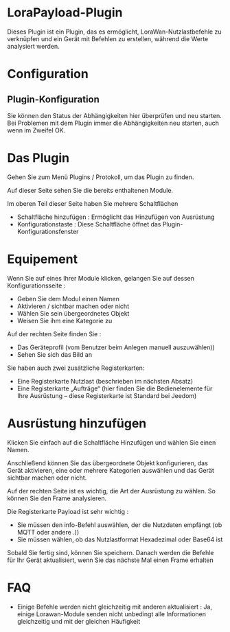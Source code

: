 # LoraPayload-Plugin

Dieses Plugin ist ein Plugin, das es ermöglicht, LoraWan-Nutzlastbefehle zu verknüpfen und ein Gerät mit Befehlen zu erstellen, während die Werte analysiert werden.

# Configuration

## Plugin-Konfiguration

Sie können den Status der Abhängigkeiten hier überprüfen und neu starten. Bei Problemen mit dem Plugin immer die Abhängigkeiten neu starten, auch wenn im Zweifel OK.


# Das Plugin

Gehen Sie zum Menü Plugins / Protokoll, um das Plugin zu finden.

Auf dieser Seite sehen Sie die bereits enthaltenen Module.

Im oberen Teil dieser Seite haben Sie mehrere Schaltflächen

-   Schaltfläche hinzufügen : Ermöglicht das Hinzufügen von Ausrüstung
-   Konfigurationstaste : Diese Schaltfläche öffnet das Plugin-Konfigurationsfenster

# Equipement

Wenn Sie auf eines Ihrer Module klicken, gelangen Sie auf dessen Konfigurationsseite :

-   Geben Sie dem Modul einen Namen
-   Aktivieren / sichtbar machen oder nicht
-   Wählen Sie sein übergeordnetes Objekt
-   Weisen Sie ihm eine Kategorie zu

Auf der rechten Seite finden Sie :

-   Das Geräteprofil (vom Benutzer beim Anlegen manuell auszuwählen))
-   Sehen Sie sich das Bild an

Sie haben auch zwei zusätzliche Registerkarten:

-   Eine Registerkarte Nutzlast (beschrieben im nächsten Absatz)
-   Eine Registerkarte „Aufträge“ (hier finden Sie die Bedienelemente für Ihre Ausrüstung – diese Registerkarte ist Standard bei Jeedom)

# Ausrüstung hinzufügen

Klicken Sie einfach auf die Schaltfläche Hinzufügen und wählen Sie einen Namen.

Anschließend können Sie das übergeordnete Objekt konfigurieren, das Gerät aktivieren, eine oder mehrere Kategorien auswählen und das Gerät sichtbar machen oder nicht.

Auf der rechten Seite ist es wichtig, die Art der Ausrüstung zu wählen. So können Sie den Frame analysieren.

Die Registerkarte Payload ist sehr wichtig :

-   Sie müssen den info-Befehl auswählen, der die Nutzdaten empfängt (ob MQTT oder andere .))
-   Sie müssen wählen, ob das Nutzlastformat Hexadezimal oder Base64 ist


Sobald Sie fertig sind, können Sie speichern. Danach werden die Befehle für Ihr Gerät aktualisiert, wenn Sie das nächste Mal einen Frame erhalten


# FAQ

-   Einige Befehle werden nicht gleichzeitig mit anderen aktualisiert : Ja, einige Lorawan-Module senden nicht unbedingt alle Informationen gleichzeitig und mit der gleichen Häufigkeit




